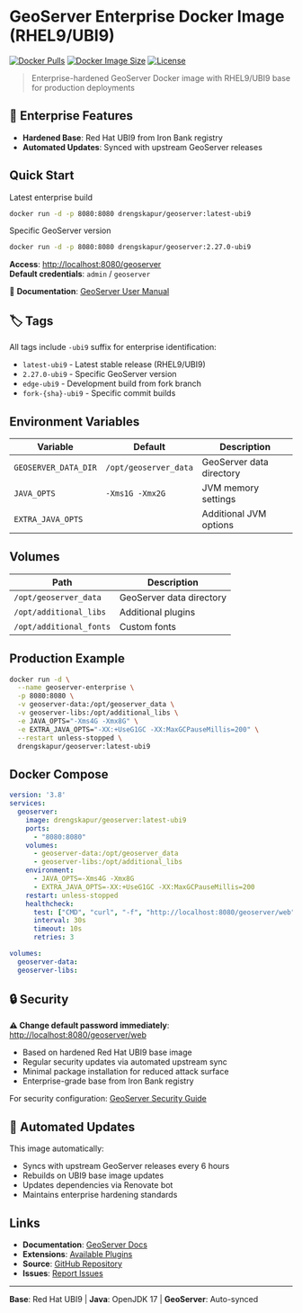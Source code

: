 # GeoServer Enterprise Docker Image (RHEL9/UBI9)

[![Docker Pulls](https://img.shields.io/docker/pulls/drengskapur/geoserver)](https://hub.docker.com/r/drengskapur/geoserver)
[![Docker Image Size](https://img.shields.io/docker/image-size/drengskapur/geoserver/latest-ubi9)](https://hub.docker.com/r/drengskapur/geoserver)
[![License](https://img.shields.io/badge/license-GPL--2.0-blue)](LICENSE)

> Enterprise-hardened GeoServer Docker image with RHEL9/UBI9 base for production deployments

## 🏢 Enterprise Features

- **Hardened Base**: Red Hat UBI9 from Iron Bank registry
- **Automated Updates**: Synced with upstream GeoServer releases

## Quick Start

Latest enterprise build

```bash
docker run -d -p 8080:8080 drengskapur/geoserver:latest-ubi9
```

Specific GeoServer version

```bash
docker run -d -p 8080:8080 drengskapur/geoserver:2.27.0-ubi9
```

**Access**: <http://localhost:8080/geoserver>  
**Default credentials**: `admin` / `geoserver`

📖 **Documentation**: [GeoServer User Manual](https://docs.geoserver.org/latest/en/user/)

## 🏷️ Tags

All tags include `-ubi9` suffix for enterprise identification:

- `latest-ubi9` - Latest stable release (RHEL9/UBI9)
- `2.27.0-ubi9` - Specific GeoServer version  
- `edge-ubi9` - Development build from fork branch
- `fork-{sha}-ubi9` - Specific commit builds

## Environment Variables

| Variable             | Default               | Description              |
| -------------------- | --------------------- | ------------------------ |
| `GEOSERVER_DATA_DIR` | `/opt/geoserver_data` | GeoServer data directory |
| `JAVA_OPTS`          | `-Xms1G -Xmx2G`       | JVM memory settings      |
| `EXTRA_JAVA_OPTS`    |                       | Additional JVM options   |

## Volumes

| Path                    | Description              |
| ----------------------- | ------------------------ |
| `/opt/geoserver_data`   | GeoServer data directory |
| `/opt/additional_libs`  | Additional plugins       |
| `/opt/additional_fonts` | Custom fonts             |

## Production Example

```bash
docker run -d \
  --name geoserver-enterprise \
  -p 8080:8080 \
  -v geoserver-data:/opt/geoserver_data \
  -v geoserver-libs:/opt/additional_libs \
  -e JAVA_OPTS="-Xms4G -Xmx8G" \
  -e EXTRA_JAVA_OPTS="-XX:+UseG1GC -XX:MaxGCPauseMillis=200" \
  --restart unless-stopped \
  drengskapur/geoserver:latest-ubi9
```

## Docker Compose

```yaml
version: '3.8'
services:
  geoserver:
    image: drengskapur/geoserver:latest-ubi9
    ports:
      - "8080:8080"
    volumes:
      - geoserver-data:/opt/geoserver_data
      - geoserver-libs:/opt/additional_libs
    environment:
      - JAVA_OPTS=-Xms4G -Xmx8G
      - EXTRA_JAVA_OPTS=-XX:+UseG1GC -XX:MaxGCPauseMillis=200
    restart: unless-stopped
    healthcheck:
      test: ["CMD", "curl", "-f", "http://localhost:8080/geoserver/web"]
      interval: 30s
      timeout: 10s
      retries: 3

volumes:
  geoserver-data:
  geoserver-libs:
```

## 🔒 Security

**⚠️ Change default password immediately**: <http://localhost:8080/geoserver/web>

- Based on hardened Red Hat UBI9 base image
- Regular security updates via automated upstream sync
- Minimal package installation for reduced attack surface
- Enterprise-grade base from Iron Bank registry

For security configuration: [GeoServer Security Guide](https://docs.geoserver.org/latest/en/user/security/index.html)

## 🔄 Automated Updates

This image automatically:

- Syncs with upstream GeoServer releases every 6 hours
- Rebuilds on UBI9 base image updates
- Updates dependencies via Renovate bot
- Maintains enterprise hardening standards

## Links

- **Documentation**: [GeoServer Docs](https://docs.geoserver.org/)
- **Extensions**: [Available Plugins](https://docs.geoserver.org/latest/en/user/extensions/index.html)
- **Source**: [GitHub Repository](https://github.com/drengskapur/geoserver-docker-rhel)
- **Issues**: [Report Issues](https://github.com/drengskapur/geoserver-docker-rhel/issues)

---

**Base**: Red Hat UBI9 | **Java**: OpenJDK 17 | **GeoServer**: Auto-synced
